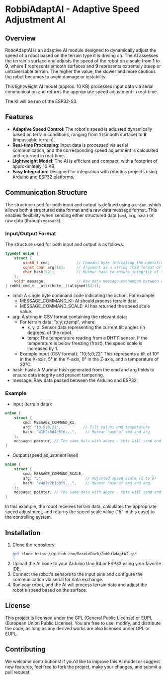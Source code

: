 # RobbiAdaptAI - Adaptive Speed Adjustment AI

## Overview

RoboAdaptAI is an adaptive AI module designed to dynamically adjust the speed of a robot based on the terrain type it is driving on. The AI assesses the terrain's surface and adjusts the speed of the robot on a scale from **1** to **9**, where **1** represents smooth surfaces and **9** represents extremely steep or untraversable terrain. The higher the value, the slower and more cautious the robot becomes to avoid damage or instability.

This lightweight AI model (approx. 10 KB) processes input data via serial communication and returns the appropriate speed adjustment in real-time.

The KI will be run of the ESP32-S3.

## Features

- **Adaptive Speed Control**: The robot's speed is adjusted dynamically based on terrain conditions, ranging from **1** (smooth surface) to **9** (impassable terrain).
- **Real-time Processing**: Input data is processed via serial communication, and the corresponding speed adjustment is calculated and returned in real-time.
- **Lightweight Model**: The AI is efficient and compact, with a footprint of approximately 10 KB.
- **Easy Integration**: Designed for integration with robotics projects using Arduino and ESP32 platforms.

## Communication Structure
The structure used for both input and output is defined using a `union`, which allows both a structured data format and a raw data message format. This enables flexibility when sending either structured data (`cmd`, `arg`, `hash`) or raw data (through `message`).


### Input/Output Format

The structure used for both input and output is as follows:

```c
typedef union {
    struct {
        uint8_t cmd;            // Command byte indicating the operation
        const char arg[16];     // Argument as a string (CSV format or command-specific)
        char hash[32];          // Murmur hash to ensure integrity of the data
    };
    void* message;              // Raw data message exchanged between devices (can carry additional data)
} robbi_cmd_t __attribute__((aligned(64)));
```
- cmd: A single byte command code indicating the action. For example:
  - MESSAGE_COMMAND_KI: AI should process terrain data.
  - MESSAGE_COMMAND_SCALE: AI has returned the speed scale value.
- arg: A string in CSV format containing the relevant data:
  - For terrain data: "x;y;z;temp", where:
    - x, y, z: Sensor data representing the current tilt angles (in degrees) of the robot.
    - temp: The temperature reading from a DHT11 sensor. If the temperature is below freezing (frost), the speed scale is increased by 1.
  - Example input (CSV format): "10;5;0;22" This represents a tilt of 10° in the X-axis, 5° in the Y-axis, 0° in the Z-axis, and a temperature of 22°C. 
- hash: hash: A Murmur hash generated from the cmd and arg fields to ensure data integrity and prevent tampering.
- message: Raw data passed between the Arduino and ESP32

### Example

- Input (terrain data):
```c
union {
    struct {
        cmd: MESSAGE_COMMAND_KI,
        arg: "10;5;0;22",          // Tilt values and temperature
        hash: "a1b2c3d4e5f6...",    // Murmur hash of cmd and arg
    };
    message: pointer, // The same data with above - this will send and recive
}
```
- Output (speed adjustment level)
```c
union {
    struct {
        cmd: MESSAGE_COMMAND_SCALE,
        arg: "5",                   // Adjusted speed scale (1 to 9)
        hash: "e4d3c2b1a0f9...",    // Murmur hash of cmd and arg
    };
    message: pointer, // The same data with above - this will send and recive
}
```
In this example, the robot receives terrain data, calculates the appropriate speed adjustment, and returns the speed scale value ("5" in this case) to the controlling system.

## Installation

1. Clone the repository:
   ```bash
   git clone https://github.com/RoseLeDark/RobbiAdaptAI.git
2. Upload the AI code to your Arduino Uno R4 or ESP32 using your favorite IDE.
3. Connect the robot's sensors to the input pins and configure the communication via serial for data exchange.
4. Run your robot, and the AI will process terrain data and adjust the robot's speed based on the surface.

## License

This project is licensed under the GPL (General Public License) or EUPL (European Union Public License).
You are free to use, modify, and distribute the code, as long as any derived works are also licensed under GPL or EUPL.

## Contributing
We welcome contributions! If you'd like to improve this AI model or suggest new features, feel free to fork the project, make your changes, and submit a pull request.

